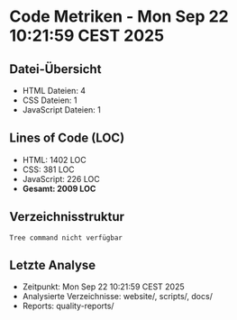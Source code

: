 # Code Metriken - Mon Sep 22 10:21:59 CEST 2025

## Datei-Übersicht
- HTML Dateien: 4
- CSS Dateien: 1  
- JavaScript Dateien: 1

## Lines of Code (LOC)
- HTML: 1402 LOC
- CSS: 381 LOC
- JavaScript: 226 LOC
- **Gesamt: 2009 LOC**

## Verzeichnisstruktur
```
Tree command nicht verfügbar
```

## Letzte Analyse
- Zeitpunkt: Mon Sep 22 10:21:59 CEST 2025
- Analysierte Verzeichnisse: website/, scripts/, docs/
- Reports: quality-reports/
